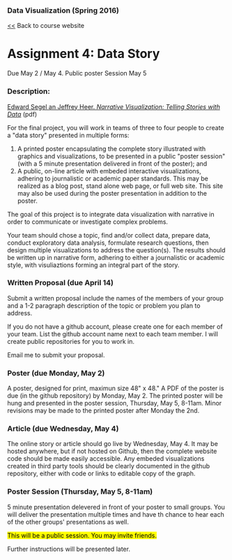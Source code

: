 ### Data Visualization (Spring 2016)[<<](http://datavis-sp16.github.io/) Back to course website
# Assignment 4: Data Story  
Due May 2 / May 4. Public poster Session May 5
### Description: 

[Edward Segel an Jeffrey Heer. *Narrative Visualization: Telling Stories with Data*](http://vis.stanford.edu/files/2010-Narrative-InfoVis.pdf) (pdf)

For the final project, you will work in teams of three to four people to create a "data story" presented in multiple forms: 

1. A printed poster encapsulating the complete story illustrated with graphics and visualizations, to be presented in a public "poster session" (with a 5 minute presentation delivered in front of the poster); and
2. A public, on-line article with embeded interactive visualizations, adhering to journalistic or academic paper standards.  This may be realized as a blog post, stand alone web page, or full web site.  This site may also be used during the poster presentation in addition to the poster.

The goal of this project is to integrate data visualization with narrative in order to communicate or investigate complex problems.  

Your team should chose a topic, find and/or collect data, prepare data, conduct exploratory data analysis, formulate research questions, then design multiple visualizations to address the question(s).  The results should be written up in narrative form, adhering to either a journalistic or academic style, with visuliaztions forming an integral part of the story.

### Written Proposal (due April 14)

Submit a written proposal include the names of the members of your group and a 1-2 paragraph description of the topic or problem you plan to address.

If you do not have a github account, please create one for each member of your team.  List the github account name next to each team member.  I will create public repositories for you to work in.

Email me to submit your proposal.

### Poster (due Monday, May 2)

A poster, designed for print, maximun size 48" x 48."  A PDF of the poster is due (in the github repository) by Monday, May 2.  The printed poster will be hung and presented in the poster session, Thursday, May 5, 8-11am.  Minor revisions may be made to the printed poster after Monday the 2nd.

### Article (due Wednesday, May 4)

The online story or article should go live by Wednesday, May 4.  It may be hosted anywhere, but if not hosted on Github, then the complete website code should be made easily accessible.  Any embeded visualizations created in third party tools should be clearly documented in the github repository, either with code or links to editable copy of the graph.

### Poster Session (Thursday, May 5, 8-11am)

5 minute presentation delevered in front of your poster to small groups.  You will deliver the presentation multiple times and have th chance to hear each of the other groups' presentations as well.

<mark>This will be a public session.  You may invite friends.</mark>

Further instructions will be presented later.
